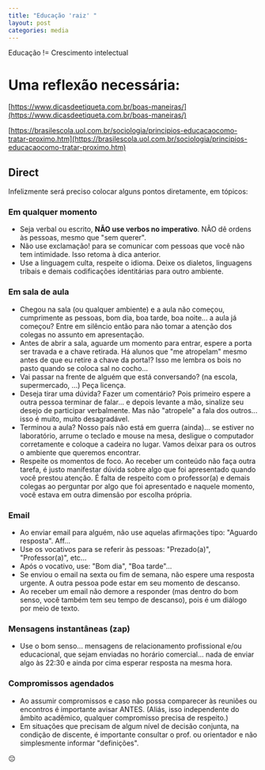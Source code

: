 ```yaml
---
title: "Educação 'raiz' "
layout: post
categories: media
---
```


Educação != Crescimento intelectual


# Uma reflexão necessária:

[https://www.dicasdeetiqueta.com.br/boas-maneiras/](https://www.dicasdeetiqueta.com.br/boas-maneiras/) 

[https://brasilescola.uol.com.br/sociologia/principios-educacaocomo-tratar-proximo.htm](https://brasilescola.uol.com.br/sociologia/principios-educacaocomo-tratar-proximo.htm) 

## Direct 
Infelizmente será preciso colocar alguns pontos diretamente, em tópicos:

### Em qualquer momento
- Seja verbal ou escrito, **NÃO use verbos no imperativo**. NÃO dê ordens às pessoas, mesmo que "sem querer". 
- Não use exclamação! para se comunicar com pessoas que você não tem intimidade. Isso retoma à dica anterior. 
- Use a linguagem culta, respeite o idioma. Deixe os dialetos, linguagens tribais e demais codificações identitárias para outro ambiente. 

### Em sala de aula
- Chegou na sala (ou qualquer ambiente) e a aula não começou, cumprimente as pessoas, bom dia, boa tarde, boa noite... a aula já começou? Entre em silêncio então para não tomar a atenção dos colegas no assunto em apresentação. 
- Antes de abrir a sala, aguarde um momento para entrar, espere a porta ser travada e a chave retirada. Há alunos que "me atropelam" mesmo antes de que eu retire a chave da porta!? Isso me lembra os bois no pasto quando se coloca sal no cocho... 
- Vai passar na frente de alguém que está conversando? (na escola, supermercado, ...) Peça licença. 
- Deseja tirar uma dúvida? Fazer um comentário? Pois primeiro espere a outra pessoa terminar de falar... e depois levante a mão, sinalize seu desejo de participar verbalmente. Mas não "atropele" a fala dos outros... isso é muito, muito desagradável. 
- Terminou a aula? Nosso país não está em guerra (ainda)... se estiver no laboratório, arrume o teclado e mouse na mesa, desligue o computador corretamente e coloque a cadeira no lugar. Vamos deixar para os outros o ambiente que queremos encontrar. 
- Respeite os momentos de foco. Ao receber um conteúdo não faça outra tarefa, é justo manifestar dúvida sobre algo que foi apresentado quando você prestou atenção. É falta de respeito com o professor(a) e demais colegas ao perguntar por algo que foi apresentado e naquele momento, você estava em outra dimensão por escolha própria. 

### Email
- Ao enviar email para alguém, não use aquelas afirmações tipo: "Aguardo resposta". Aff... 
- Use os vocativos para se referir às pessoas: "Prezado(a)", "Professor(a)", etc...
- Após o vocativo, use: "Bom dia", "Boa tarde"... 
- Se enviou o email na sexta ou fim de semana, não espere uma resposta urgente. A outra pessoa pode estar em seu momento de descanso. 
- Ao receber um email não demore a responder (mas dentro do bom senso, você também tem seu tempo de descanso), pois é um diálogo por meio de texto. 

### Mensagens instantâneas (zap) 
- Use o bom senso... mensagens de relacionamento profissional e/ou educacional, que sejam enviadas no horário comercial... nada de enviar algo às 22:30 e ainda por cima esperar resposta na mesma hora. 

### Compromissos agendados  
- Ao assumir compromissos e caso não possa comparecer às reuniões ou encontros é importante avisar ANTES. (Aliás, isso independente do âmbito acadêmico, qualquer compromisso precisa de respeito.)  
- Em situações que precisam de algum nível de decisão conjunta, na condição de discente, é importante consultar o prof. ou orientador e não simplesmente informar "definições". 

😔